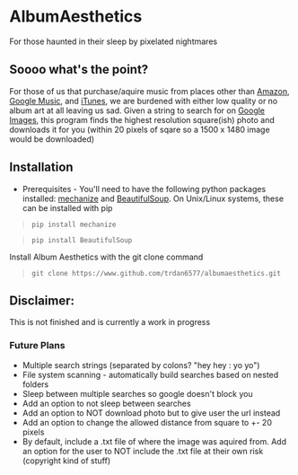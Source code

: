 # AlbumAesthetics
For those haunted in their sleep by pixelated nightmares

## Soooo what's the point?
For those of us that purchase/aquire music from places other than
[Amazon](http://www.amazon.com/MP3-Music-Download/b/ref=nav_shopall_dmusic?ie=UTF8&node=163856011),
[Google Music](https://music.google.com), and [iTunes](http://www.apple.com/itunes/),
we are burdened with either low quality or no album art at all leaving us sad. Given a string
to search for on [Google Images](https://images.google.com), this program finds the highest
resolution square(ish) photo and downloads it for you (within 20 pixels of sqare so a 1500 x 1480
image would be downloaded)

## Installation
* Prerequisites - You'll need to have the following python packages installed:
[mechanize](http://wwwsearch.sourceforge.net/mechanize/) and
[BeautifulSoup](http://www.crummy.com/software/BeautifulSoup/). On Unix/Linux systems, these can be
installed with pip

> `pip install mechanize`

> `pip install BeautifulSoup`

Install Album Aesthetics with the git clone command

> `git clone https://www.github.com/trdan6577/albumaesthetics.git`

## Disclaimer:
This is not finished and is currently a work in progress

### Future Plans
* Multiple search strings (separated by colons? "hey hey : yo yo")
* File system scanning - automatically build searches based on nested folders
* Sleep between multiple searches so google doesn't block you
* Add an option to not sleep between searches
* Add an option to NOT download photo but to give user the url instead
* Add an option to change the allowed distance from square to +- 20 pixels
* By default, include a .txt file of where the image was aquired from. Add an option for the user to NOT include the .txt file at their own risk (copyright kind of stuff)
